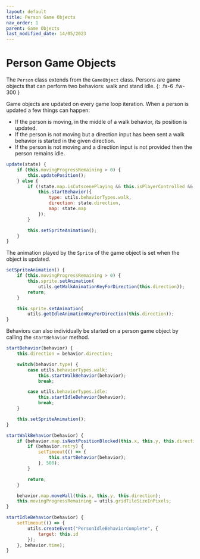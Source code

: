 ```yaml
---
layout: default
title: Person Game Objects
nav_order: 1
parent: Game Objects
last_modified_date: 14/05/2023
---
```


# Person Game Objects

The `Person` class extends from the `GameObject` class. Persons are game objects that can perform two behaviors: walk and stand idle.
{: .fs-6 .fw-300 }

Game objects are updated on every game loop iteration. When a person is updated a few things can happen:

- If the person is moving, in the middle of a walk behavior, its position is updated.
- If the person is not moving but a direction input has been sent a walk behavior is started in the given direction.
- If the person is not moving and a direction input is not provided then the person remains idle.

```js
update(state) {
    if (this.movingProgressRemaining > 0) {
        this.updatePosition();
    } else {
        if (!state.map.isCutscenePlaying && this.isPlayerControlled && state.direction) {
            this.startBehavior({
                type: utils.behaviorTypes.walk,
                direction: state.direction,
                map: state.map
            });
        }

        this.setSpriteAnimation();
    }
}
```

The animation played by the `Sprite` of the game object is set when the object is updated.

```js
setSpriteAnimation() {
    if (this.movingProgressRemaining > 0) {
        this.sprite.setAnimation(
            utils.getWalkAnimationKeyForDirection(this.direction));
        return;
    }

    this.sprite.setAnimation(
        utils.getIdleAnimationKeyForDirection(this.direction));
}
```

Behaviors can also individually be started on a person game object by calling the `startBehavior` method.

```js
startBehavior(behavior) {
    this.direction = behavior.direction;

    switch(behavior.type) {
        case utils.behaviorTypes.walk:
            this.startWalkBehavior(behavior);
            break;

        case utils.behaviorTypes.idle:
            this.startIdleBehavior(behavior);
            break;
    }

    this.setSpriteAnimation();
}

startWalkBehavior(behavior) {
    if (behavior.map.isNextPositionBlocked(this.x, this.y, this.direction)) {
        if (behavior.retry) {
            setTimeout(() => {
                this.startBehavior(behavior);
            }, 500);
        }

        return;
    }

    behavior.map.moveWall(this.x, this.y, this.direction);
    this.movingProgressRemaining = utils.gridTileSizeInPixels;
}

startIdleBehavior(behavior) {
    setTimeout(() => {
        utils.createEvent("PersonIdleBehaviorComplete", {
            target: this.id
        });
    }, behavior.time);
}
```
